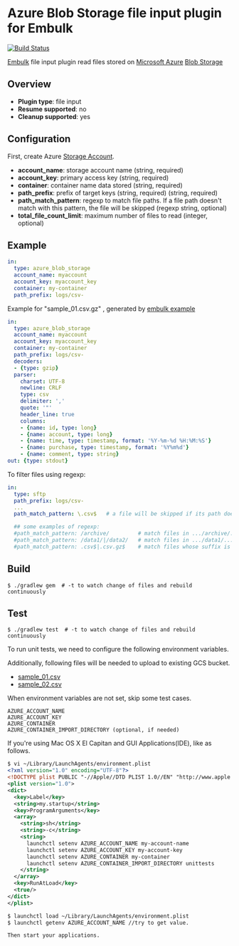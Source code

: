 # Azure Blob Storage file input plugin for Embulk
[![Build Status](https://travis-ci.org/embulk/embulk-input-azure_blob_storage.svg?branch=master)](https://travis-ci.org/embulk/embulk-input-azure_blob_storage)

[Embulk](http://www.embulk.org/) file input plugin read files stored on [Microsoft Azure](https://azure.microsoft.com/) [Blob Storage](https://azure.microsoft.com/en-us/documentation/articles/storage-introduction/#blob-storage)

## Overview

* **Plugin type**: file input
* **Resume supported**: no
* **Cleanup supported**: yes

## Configuration

First, create Azure [Storage Account](https://azure.microsoft.com/en-us/documentation/articles/storage-create-storage-account/).

- **account_name**: storage account name (string, required)
- **account_key**: primary access key (string, required)
- **container**: container name data stored (string, required)
- **path_prefix**: prefix of target keys (string, required) (string, required)
- **path_match_pattern**: regexp to match file paths. If a file path doesn't match with this pattern, the file will be skipped (regexp string, optional)
- **total_file_count_limit**: maximum number of files to read (integer, optional)

## Example

```yaml
in:
  type: azure_blob_storage
  account_name: myaccount
  account_key: myaccount_key
  container: my-container
  path_prefix: logs/csv-
```

Example for "sample_01.csv.gz" , generated by [embulk example](https://github.com/embulk/embulk#trying-examples)

```yaml
in:
  type: azure_blob_storage
  account_name: myaccount
  account_key: myaccount_key
  container: my-container
  path_prefix: logs/csv-
  decoders:
  - {type: gzip}
  parser:
    charset: UTF-8
    newline: CRLF
    type: csv
    delimiter: ','
    quote: '"'
    header_line: true
    columns:
    - {name: id, type: long}
    - {name: account, type: long}
    - {name: time, type: timestamp, format: '%Y-%m-%d %H:%M:%S'}
    - {name: purchase, type: timestamp, format: '%Y%m%d'}
    - {name: comment, type: string}
out: {type: stdout}
```

To filter files using regexp:

```yaml
in:
  type: sftp
  path_prefix: logs/csv-
  ...
  path_match_pattern: \.csv$   # a file will be skipped if its path doesn't match with this pattern

  ## some examples of regexp:
  #path_match_pattern: /archive/         # match files in .../archive/... directory
  #path_match_pattern: /data1/|/data2/   # match files in .../data1/... or .../data2/... directory
  #path_match_pattern: .csv$|.csv.gz$    # match files whose suffix is .csv or .csv.gz
```

## Build

```
$ ./gradlew gem  # -t to watch change of files and rebuild continuously
```

## Test

```
$ ./gradlew test  # -t to watch change of files and rebuild continuously
```

To run unit tests, we need to configure the following environment variables.

Additionally, following files will be needed to upload to existing GCS bucket.

* [sample_01.csv](src/test/resources/sample_01.csv)
* [sample_02.csv](src/test/resources/sample_02.csv)

When environment variables are not set, skip some test cases.

```
AZURE_ACCOUNT_NAME
AZURE_ACCOUNT_KEY
AZURE_CONTAINER
AZURE_CONTAINER_IMPORT_DIRECTORY (optional, if needed)
```

If you're using Mac OS X El Capitan and GUI Applications(IDE), like as follows.
```xml
$ vi ~/Library/LaunchAgents/environment.plist
<?xml version="1.0" encoding="UTF-8"?>
<!DOCTYPE plist PUBLIC "-//Apple//DTD PLIST 1.0//EN" "http://www.apple.com/DTDs/PropertyList-1.0.dtd">
<plist version="1.0">
<dict>
  <key>Label</key>
  <string>my.startup</string>
  <key>ProgramArguments</key>
  <array>
    <string>sh</string>
    <string>-c</string>
    <string>
      launchctl setenv AZURE_ACCOUNT_NAME my-account-name
      launchctl setenv AZURE_ACCOUNT_KEY my-account-key
      launchctl setenv AZURE_CONTAINER my-container
      launchctl setenv AZURE_CONTAINER_IMPORT_DIRECTORY unittests
    </string>
  </array>
  <key>RunAtLoad</key>
  <true/>
</dict>
</plist>

$ launchctl load ~/Library/LaunchAgents/environment.plist
$ launchctl getenv AZURE_ACCOUNT_NAME //try to get value.

Then start your applications.
```
